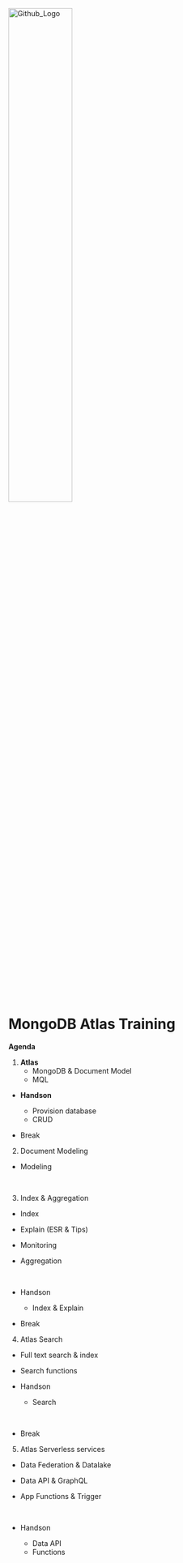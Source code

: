 <img src="https://companieslogo.com/img/orig/MDB_BIG-ad812c6c.png?t=1648915248" width="50%" title="Github_Logo"/> <br>

# MongoDB Atlas Training

__Agenda__



1.  __Atlas__
    - MongoDB & Document Model
    - MQL
 
- __Handson__
  - Provision database
  - CRUD
     

- Break
    

2. Document Modeling
  - Modeling
    
      
3.  Index & Aggregation
  - Index
  - Explain (ESR & Tips)
  - Monitoring
  - Aggregation
    
     
- Handson
  - Index & Explain
    

- Break
    

4. Atlas Search
  - Full text search & index
  - Search functions
   

- Handson
  - Search
    
     
- Break
    

5. Atlas Serverless services
  - Data Federation & Datalake
  - Data API & GraphQL
  - App Functions & Trigger
    
     
- Handson
  - Data API
  - Functions